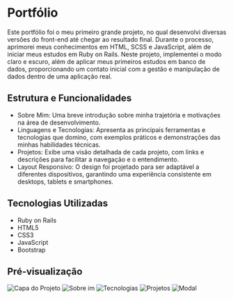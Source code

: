 # Portfólio

Este portfólio foi o meu primeiro grande projeto, no qual desenvolvi diversas versões do front-end até chegar ao resultado final. Durante o processo, aprimorei meus conhecimentos em HTML, SCSS e JavaScript, além de iniciar meus estudos em Ruby on Rails. Neste projeto, implementei o modo claro e escuro, além de aplicar meus primeiros estudos em banco de dados, proporcionando um contato inicial com a gestão e manipulação de dados dentro de uma aplicação real.

## Estrutura e Funcionalidades

* Sobre Mim: Uma breve introdução sobre minha trajetória e motivações na área de desenvolvimento.
* Linguagens e Tecnologias: Apresenta as principais ferramentas e tecnologias que domino, com exemplos práticos e demonstrações das minhas habilidades técnicas.
* Projetos: Exibe uma visão detalhada de cada projeto, com links e descrições para facilitar a navegação e o entendimento.
* Layout Responsivo: O design foi projetado para ser adaptável a diferentes dispositivos, garantindo uma experiência consistente em desktops, tablets e smartphones.

## Tecnologias Utilizadas

* Ruby on Rails
* HTML5
* CSS3
* JavaScript
* Bootstrap

## Pré-visualização

![Capa do Projeto](./app/assets/images/capa.jpg)
![Sobre im](./app/assets/images/about.jpg)
![Tecnologias](./app/assets/images/skills.jpg)
![Projetos](./app/assets/images/projects.jpg)
![Modal](./app/assets/images/modal.jpg)





